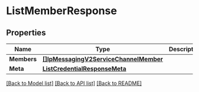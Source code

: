 # ListMemberResponse

## Properties

Name | Type | Description | Notes
------------ | ------------- | ------------- | -------------
**Members** | [**[]IpMessagingV2ServiceChannelMember**](IpMessagingV2ServiceChannelMember.md) |  |[optional] 
**Meta** | [**ListCredentialResponseMeta**](ListCredentialResponseMeta.md) |  |[optional] 

[[Back to Model list]](../README.md#documentation-for-models) [[Back to API list]](../README.md#documentation-for-api-endpoints) [[Back to README]](../README.md)


